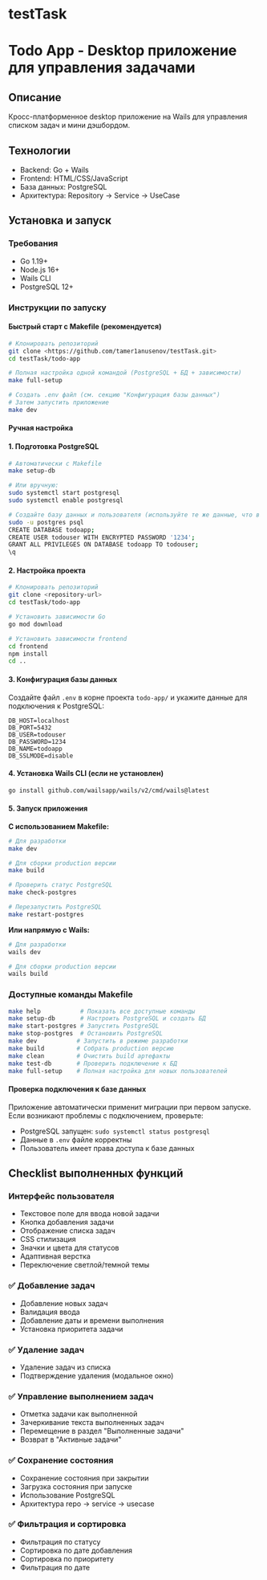 # testTask

# Todo App - Desktop приложение для управления задачами

## Описание
Кросс-платформенное desktop приложение на Wails для управления списком задач и мини дэшбордом.

## Технологии
- Backend: Go + Wails
- Frontend: HTML/CSS/JavaScript
- База данных: PostgreSQL
- Архитектура: Repository → Service → UseCase

## Установка и запуск

### Требования
- Go 1.19+
- Node.js 16+
- Wails CLI
- PostgreSQL 12+

### Инструкции по запуску

#### Быстрый старт с Makefile (рекомендуется)
```bash
# Клонировать репозиторий
git clone <https://github.com/tamer1anusenov/testTask.git>
cd testTask/todo-app

# Полная настройка одной командой (PostgreSQL + БД + зависимости)
make full-setup

# Создать .env файл (см. секцию "Конфигурация базы данных")
# Затем запустить приложение
make dev
```

#### Ручная настройка

#### 1. Подготовка PostgreSQL
```bash
# Автоматически с Makefile
make setup-db

# Или вручную:
sudo systemctl start postgresql
sudo systemctl enable postgresql

# Создайте базу данных и пользователя (используйте те же данные, что в .env файле)
sudo -u postgres psql
CREATE DATABASE todoapp;
CREATE USER todouser WITH ENCRYPTED PASSWORD '1234';
GRANT ALL PRIVILEGES ON DATABASE todoapp TO todouser;
\q
```

#### 2. Настройка проекта
```bash
# Клонировать репозиторий
git clone <repository-url>
cd testTask/todo-app

# Установить зависимости Go
go mod download

# Установить зависимости frontend
cd frontend
npm install
cd ..
```

#### 3. Конфигурация базы данных
Создайте файл `.env` в корне проекта `todo-app/` и укажите данные для подключения к PostgreSQL:
```env
DB_HOST=localhost
DB_PORT=5432
DB_USER=todouser
DB_PASSWORD=1234
DB_NAME=todoapp
DB_SSLMODE=disable
```

#### 4. Установка Wails CLI (если не установлен)
```bash
go install github.com/wailsapp/wails/v2/cmd/wails@latest
```

#### 5. Запуск приложения

**С использованием Makefile:**
```bash
# Для разработки
make dev

# Для сборки production версии
make build

# Проверить статус PostgreSQL
make check-postgres

# Перезапустить PostgreSQL
make restart-postgres
```

**Или напрямую с Wails:**
```bash
# Для разработки
wails dev

# Для сборки production версии
wails build
```

### Доступные команды Makefile
```bash
make help           # Показать все доступные команды
make setup-db       # Настроить PostgreSQL и создать БД
make start-postgres # Запустить PostgreSQL
make stop-postgres  # Остановить PostgreSQL
make dev           # Запустить в режиме разработки
make build         # Собрать production версию
make clean         # Очистить build артефакты
make test-db       # Проверить подключение к БД
make full-setup    # Полная настройка для новых пользователей
```

#### Проверка подключения к базе данных
Приложение автоматически применит миграции при первом запуске. Если возникают проблемы с подключением, проверьте:
- PostgreSQL запущен: `sudo systemctl status postgresql`
- Данные в `.env` файле корректны
- Пользователь имеет права доступа к базе данных

## Checklist выполненных функций

### Интерфейс пользователя 
- Текстовое поле для ввода новой задачи
- Кнопка добавления задачи
- Отображение списка задач
- CSS стилизация
- Значки и цвета для статусов
- Адаптивная верстка
- Переключение светлой/темной темы

### ✅ Добавление задач 
- Добавление новых задач
- Валидация ввода
- Добавление даты и времени выполнения
- Установка приоритета задачи

### ✅ Удаление задач 
- Удаление задач из списка
- Подтверждение удаления (модальное окно)

### ✅ Управление выполнением задач 
- Отметка задачи как выполненной
- Зачеркивание текста выполненных задач
- Перемещение в раздел "Выполненные задачи"
- Возврат в "Активные задачи"

### ✅ Сохранение состояния 
- Сохранение состояния при закрытии
- Загрузка состояния при запуске
- Использование PostgreSQL
- Архитектура repo → service → usecase

### ✅ Фильтрация и сортировка 
- Фильтрация по статусу
- Сортировка по дате добавления
- Сортировка по приоритету
- Фильтрация по дате
